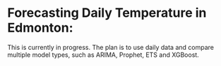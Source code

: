 # Forecasting Daily Temperature in Edmonton:

This is currently in progress. The plan is to use daily data and compare multiple model types, such as ARIMA, Prophet, ETS and XGBoost. 
